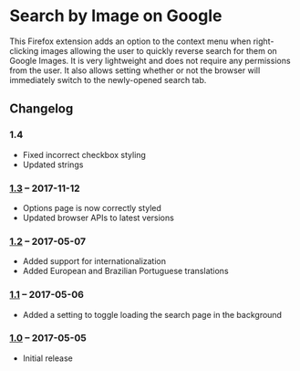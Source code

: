 # Search by Image on Google
This Firefox extension adds an option to the context menu when right-clicking images allowing the user to quickly reverse search for them on Google Images. It is very lightweight and does not require any permissions from the user. It also allows setting whether or not the browser will immediately switch to the newly-opened search tab.

## Changelog

### 1.4
- Fixed incorrect checkbox styling
- Updated strings

### [1.3] – 2017-11-12
- Options page is now correctly styled
- Updated browser APIs to latest versions

### [1.2] – 2017-05-07
- Added support for internationalization
- Added European and Brazilian Portuguese translations

### [1.1] – 2017-05-06
- Added a setting to toggle loading the search page in the background

### [1.0] – 2017-05-05
- Initial release

[1.3]: https://github.com/Sukigu/webext-search-image-on-google/releases/tag/v1.3
[1.2]: https://github.com/Sukigu/webext-search-image-on-google/releases/tag/v1.2
[1.1]: https://github.com/Sukigu/webext-search-image-on-google/releases/tag/v1.1
[1.0]: https://github.com/Sukigu/webext-search-image-on-google/releases/tag/v1.0
